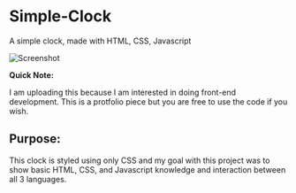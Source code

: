 # Simple-Clock
A simple clock, made with HTML, CSS, Javascript

![Screenshot](https://i.imgur.com/vd7rwEJ.png)

**Quick Note:**

I am uploading this because I am interested in doing front-end development. 
This is a protfolio piece but you are free to use the code if you wish.

## Purpose:

This clock is styled using only CSS and my goal with this project was to show basic HTML, CSS, and Javascript knowledge and interaction between all 3 languages. 
